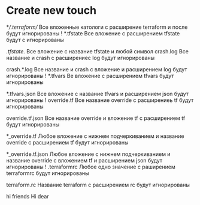 # Create new touch

**/.terraform/*   Все вложенные катологи с расширение terraform и после будут игнорированы
!
*.tfstate   Все вложение с расширением tfstate будут с игнорированы

*.tfstate.* Все вложение с название tfstate и любой символ
crash.log Все название и crash с расширениес log будут игнорированы

crash.*.log Все название и crash с вложение и расширением log будут игнорированы
!
*.tfvars    Ве вложение с расширением tfvars будут игнорированы

*.tfvars.json   Все вложение с название tfvars и расширением json будут игнорированы
!
override.tf Все название  override с расширениеь tf будут игнорированы

override.tf.json    Все название override и вложение tf с расширением tf будут игнорированы

*_override.tf   Любое вложение с нижнем подчеркиванием и название override с расширением tf будут игнорированы

*_override.tf.json Любое вложение с нижнем подчеркиванием и название override с вложением tf и расширением json 
будут игнорированы
!
.terraformrc  Любое одно значение с раширением terraformrc будут игнорированы

terraform.rc Название terraform с расширением rc будут игнорированы

hi friends
Hi dear
